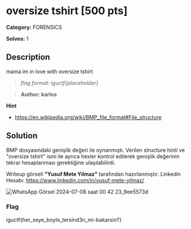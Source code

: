 # oversize tshirt [500 pts]

**Category:** FORENSICS

**Solves:** 1

## Description
mama im in love with oversize tshirt

>*flag format: iguctf{placeholder}*

>**Author: karlos**

**Hint**
* https://en.wikipedia.org/wiki/BMP_file_format#File_structure

## Solution

BMP dosyasındaki genişlik değeri ile oynanmıştı. Verilen structure hinti ve "oversize tshirt" ismi ile ayrıca hexler kontrol edilerek genişlik değerinin tekrar hesaplanması gerektiğine ulaşılabilirdi.

Writeup görseli <b>"Yusuf Mete Yılmaz"</b> tarafından hazırlanmıştır.
Linkedin Hesabı:  https://www.linkedin.com/in/yusuf-mete-yilmaz/

![WhatsApp Görsel 2024-07-08 saat 00 42 23_9ee5573d](https://github.com/jackalkarlos/IGUCTF24/assets/88983987/8949364c-a046-4aab-b28d-550e362a2e5c)

### Flag
iguctf{her_seye_boyle_tersind3n_mi-bakarsin?}
